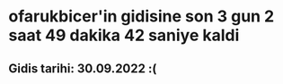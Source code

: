 # ofarukbicer'in gidisine son 3 gun 2 saat 49 dakika 42 saniye kaldi

## Gidis tarihi: 30.09.2022 :(